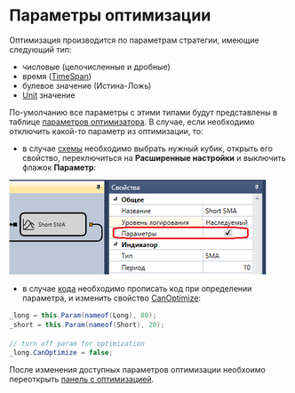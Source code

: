 # Параметры оптимизации

Оптимизация производится по параметрам стратегии, имеющие следующий тип:

- числовые (целочисленные и дробные)
- время ([TimeSpan](xref:System.TimeSpan))
- булевое значение (Истина-Ложь)
- [Unit](../../api/strategies/unit_type.md) значение

По-умолчанию все параметры с этими типами будут представлены в таблице [параметров оптимизатора](brute_force.md). В случае, если необходимо отключить какой-то параметр из оптимизации, то:

- в случае [схемы](../strategies/using_visual_designer.md) необходимо выбрать нужный кубик, открыть его свойство, переключиться на **Расширенные настройки** и выключить флажок **Параметр**:

![Designer Optimization 01](../../../images/designer_optimization_01.png)

- в случае [кода](../strategies/using_csharp.md) необходимо прописать код при определении параметра, и изменить свойство [CanOptimize](xref:StockSharp.Algo.Strategies.IStrategyParam.CanOptimize):

```cs
_long = this.Param(nameof(Long), 80);
_short = this.Param(nameof(Short), 20);
			
// turn off param for optimization
_long.CanOptimize = false;
```

После изменения доступных параметров оптимизации необхоимо переоткрыть [панель с оптимизацией](brute_force.md).